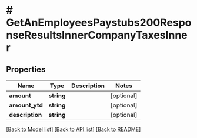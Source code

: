 # # GetAnEmployeesPaystubs200ResponseResultsInnerCompanyTaxesInner

## Properties

Name | Type | Description | Notes
------------ | ------------- | ------------- | -------------
**amount** | **string** |  | [optional]
**amount_ytd** | **string** |  | [optional]
**description** | **string** |  | [optional]

[[Back to Model list]](../../README.md#models) [[Back to API list]](../../README.md#endpoints) [[Back to README]](../../README.md)
